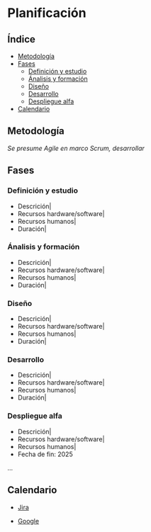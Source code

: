 # Planificación

## Índice

- [Metodología](#metodología)
- [Fases](#fases)
    - [Definición y estudio](#definición-y-estudio)
    - [Ánalisis y formación](#ánalisis-y-formación)
    - [Diseño](#diseño)
    - [Desarrollo](#desarrollo)
    - [Despliegue alfa](#despliegue-alfa)
- [Calendario](#calendario)

## Metodología

*Se presume Agile en marco Scrum, desarrollar*

## Fases

### Definición y estudio

- Descrición| 
- Recursos hardware/software| 
- Recursos humanos|
- Duración| 

### Ánalisis y formación

- Descrición| 
- Recursos hardware/software| 
- Recursos humanos|
- Duración| 

### Diseño

- Descrición| 
- Recursos hardware/software| 
- Recursos humanos|
- Duración| 

### Desarrollo

- Descrición| 
- Recursos hardware/software| 
- Recursos humanos|
- Duración| 

### Despliegue alfa

- Descrición| 
- Recursos hardware/software| 
- Recursos humanos|
- Fecha de fin: 2025

...

## Calendario

- [Jira](https://vacasgal.atlassian.net/jira/software/projects/VGL/boards/1/calendar?atlOrigin=eyJpIjoiOTI1MDI5YmRhOTRkNGQwZGI0OWFkMDk5NDhiYThmYzUiLCJwIjoiaiJ9)

- [Google]()